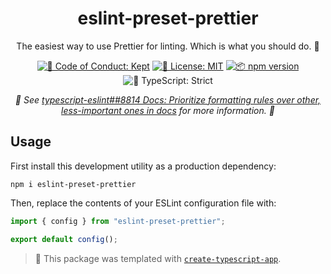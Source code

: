 <h1 align="center">eslint-preset-prettier</h1>

<p align="center">The easiest way to use Prettier for linting. Which is what you should do. 🧹</p>

<p align="center">
	<a href="https://github.com/JoshuaKGoldberg/eslint-preset-prettier/blob/main/.github/CODE_OF_CONDUCT.md" target="_blank"><img alt="🤝 Code of Conduct: Kept" src="https://img.shields.io/badge/%F0%9F%A4%9D_code_of_conduct-kept-21bb42" /></a>
	<a href="https://github.com/JoshuaKGoldberg/eslint-preset-prettier/blob/main/LICENSE.md" target="_blank"><img alt="📝 License: MIT" src="https://img.shields.io/badge/%F0%9F%93%9D_license-MIT-21bb42.svg"></a>
	<a href="http://npmjs.com/package/eslint-preset-prettier"><img alt="📦 npm version" src="https://img.shields.io/npm/v/eslint-preset-prettier?color=21bb42&label=%F0%9F%93%A6%20npm" /></a>
	<img alt="💪 TypeScript: Strict" src="https://img.shields.io/badge/%F0%9F%92%AA_typescript-strict-21bb42.svg" />
</p>

<p align="center">
	<em>
		🧹 See <a href="https://github.com/typescript-eslint/typescript-eslint/issues/8814">typescript-eslint##8814 Docs: Prioritize formatting rules over other, less-important ones in docs</a> for more information. 🧹
	</em>
</p>

## Usage

First install this development utility as a production dependency:

```shell
npm i eslint-preset-prettier
```

Then, replace the contents of your ESLint configuration file with:

```ts
import { config } from "eslint-preset-prettier";

export default config();
```

<!-- You can remove this notice if you don't want it 🙂 no worries! -->

> 💙 This package was templated with [`create-typescript-app`](https://github.com/JoshuaKGoldberg/create-typescript-app).
